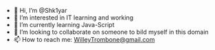 - 👋 Hi, I’m @Shk1yar
- 👀 I’m interested in IT learning and working
- 🌱 I’m currently learning Java-Script
- 💞️ I’m looking to collaborate on someone to bild myself in this domain 
- 📫 How to reach me: WilleyTrombone@gmail.com  

<!---
Shk1yar/Shk1yar is a ✨ special ✨ repository because its `README.md` (this file) appears on your GitHub profile.
You can click the Preview link to take a look at your changes.
--->
